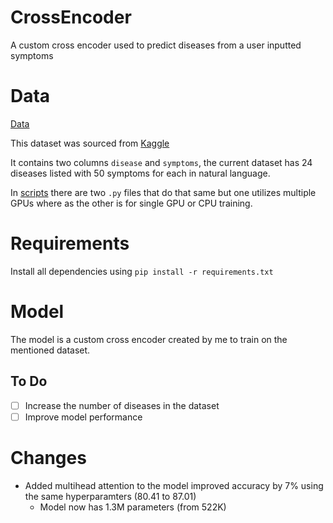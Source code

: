 # CrossEncoder

A custom cross encoder used to predict diseases from a user inputted symptoms

# Data


[Data](https://github.com/chungimungi/CrossEncoder/blob/main/data/s2d.csv)

This dataset was sourced from [Kaggle](https://www.kaggle.com/datasets/niyarrbarman/symptom2disease)

It contains two columns ```disease``` and ```symptoms```, the current dataset has 24 diseases listed with 50 symptoms for each in natural language.

In [scripts](https://github.com/chungimungi/CrossEncoder/tree/main/scripts) there are two ```.py``` files that do that same but one utilizes multiple GPUs where as the other is for single GPU or CPU training.

# Requirements

Install all dependencies using ```pip install -r requirements.txt```

# Model

The model is a custom cross encoder created by me to train on the mentioned dataset.


## To Do
- [ ] Increase the number of diseases in the dataset
- [ ] Improve model performance

# Changes

- Added multihead attention to the model improved accuracy by 7% using the same hyperparamters (80.41 to 87.01)
    - Model now has 1.3M parameters (from 522K)
